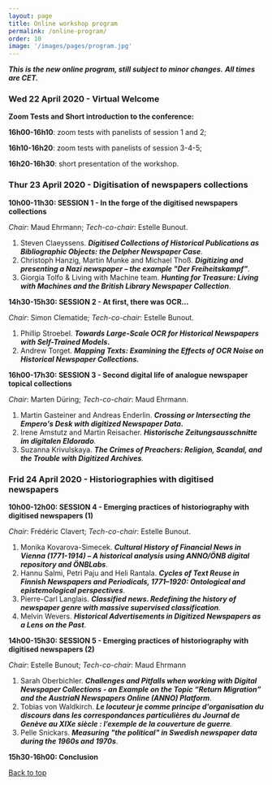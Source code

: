 ```yaml
---
layout: page
title: Online workshop program
permalink: /online-program/
order: 10
image: '/images/pages/program.jpg'
---
```


***This is the new online program, still subject to minor changes.*** ***All times are CET.***

### Wed 22 April 2020 - Virtual Welcome 

**Zoom Tests and Short introduction to the conference:**

**16h00-16h10**: zoom tests with panelists of session 1 and 2;

**16h10-16h20**: zoom tests with panelists of session 3-4-5;

**16h20-16h30**: short presentation of the workshop.



### Thur 23 April 2020 - Digitisation of newspapers collections



**10h00-11h30:  SESSION 1 - In the forge of the digitised newspapers collections**

_Chair_: Maud Ehrmann; *Tech-co-chair*: Estelle Bunout.

1. Steven Claeyssens. ***Digitised Collections of Historical Publications as Bibliographic Objects: the Delpher Newspaper Case***.
2. Christoph Hanzig, Martin Munke and Michael Thoß. ***Digitizing and presenting a Nazi newspaper – the example "Der Freiheitskampf"***. 
3. Giorgia Tolfo & Living with Machine team. ***Hunting for Treasure: Living with Machines and the British Library Newspaper Collection***.





**14h30-15h30: SESSION 2 -  At first, there was OCR…**

_Chair_: Simon Clematide; *Tech-co-chair*: Estelle Bunout.

1. Phillip Stroebel. ***Towards Large-Scale OCR for Historical Newspapers with Self-Trained Models*.**
2. Andrew Torget. ***Mapping Texts: Examining the Effects of OCR Noise on Historical Newspaper Collections.***





**16h00-17h30: SESSION 3 - Second digital life of analogue newspaper topical collections**

_Chair_: Marten Düring; *Tech-co-chair*: Maud Ehrmann.

1. Martin Gasteiner and Andreas Enderlin. ***Crossing or Intersecting the Empero's Desk with digitized Newspaper Data*.**
2. Irene Amstutz and Martin Reisacher. ***Historische Zeitungsausschnitte im digitalen Eldorado**.*
3. Suzanna Krivulskaya. ***The Crimes of Preachers: Religion, Scandal, and the Trouble with Digitized Archives**.*




### Frid 24 April 2020 - Historiographies with digitised newspapers

**10h00-12h00: SESSION  4 - Emerging practices of historiography with digitised newspapers (1)** 

_Chair_: Frédéric Clavert; *Tech-co-chair*: Estelle Bunout.

1. Monika Kovarova-Simecek. ***Cultural History of Financial News in Vienna (1771-1914) – A historical analysis using ANNO/ÖNB digital repository and ÖNBLabs***.
2. Hannu Salmi, Petri Paju and Heli Rantala. ***Cycles of Text Reuse in Finnish Newspapers and Periodicals, 1771–1920: Ontological and epistemological perspectives***. 
3. Pierre-Carl Langlais. ***Classified news. Redefining the history of newspaper genre with massive supervised classification**.*
4. Melvin Wevers. ***Historical Advertisements in Digitized Newspapers as a Lens on the Past***.





**14h00-15h30: SESSION 5 - Emerging practices of historiography with digitised newspapers (2)**

_Chair_: Estelle Bunout; *Tech-co-chair*: Maud Ehrmann

1. Sarah Oberbichler. ***Challenges and Pitfalls when working with Digital Newspaper Collections - an Example on the Topic “Return Migration” and the AustriaN Newspapers Online (ANNO) Platform***.
2. Tobias von Waldkirch. ***Le locuteur je comme principe d'organisation du discours dans les correspondances particulières du Journal de Genève au XIXe siècle : l’exemple de la couverture de guerre**.*
3. Pelle Snickars. ***Measuring "the political" in Swedish newspaper data during the 1960s and 1970s***.

**15h30-16h00: Conclusion** 



 <a href="#top">Back to top</a>

